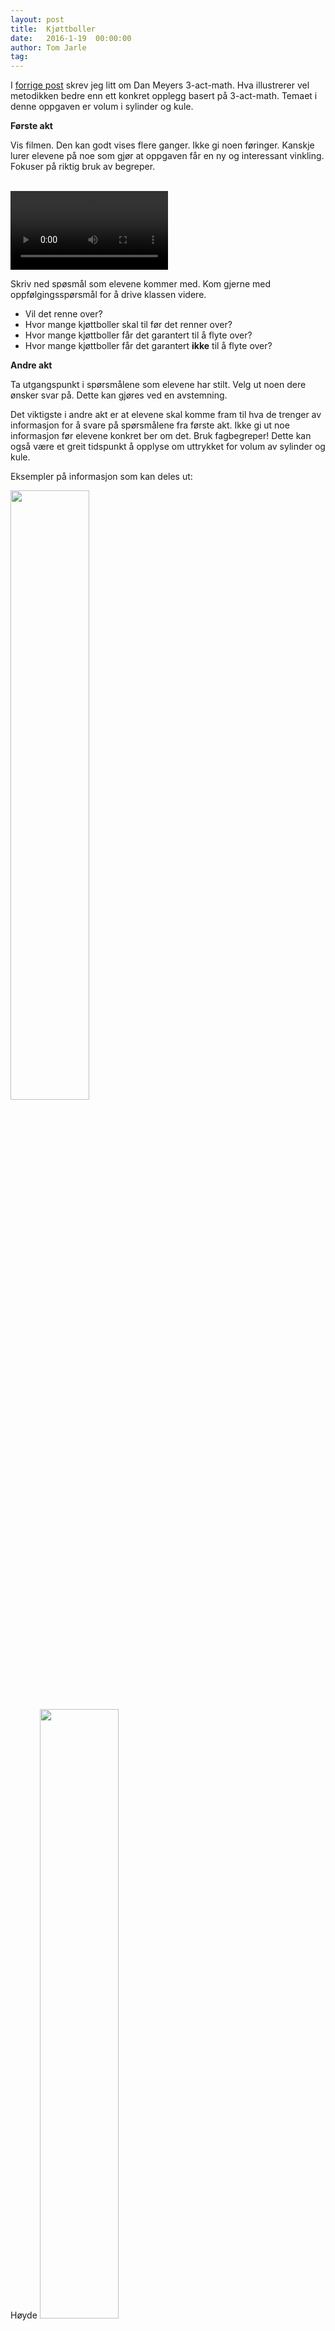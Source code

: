 ```yaml
---
layout: post
title:  Kjøttboller
date:   2016-1-19  00:00:00
author: Tom Jarle
tag:
---
```

I [forrige post](/devnull/2016/01/01/3akter/) skrev jeg litt om Dan Meyers 3-act-math. Hva illustrerer vel metodikken bedre enn ett konkret opplegg basert på 3-act-math. Temaet i denne oppgaven er volum i sylinder og kule.

**Første akt**

Vis filmen. Den kan godt vises flere ganger. Ikke gi noen føringer. Kanskje lurer elevene på noe som gjør at oppgaven får en ny og interessant vinkling. Fokuser på riktig bruk av begreper.

<br>
<video width="50%" src="/devnull/media/kjottboller/Act1/meatballs-act1.mov" controls></video>
<br>

Skriv ned spøsmål som elevene kommer med. Kom gjerne med oppfølgingsspørsmål for å drive klassen videre.

- Vil det renne over?
- Hvor mange kjøttboller skal til før det renner over?
- Hvor mange kjøttboller får det garantert til å flyte over?
- Hvor mange kjøttboller får det garantert **ikke** til å flyte over?

**Andre akt**

Ta utgangspunkt i spørsmålene som elevene har stilt. Velg ut noen dere ønsker svar på. Dette kan gjøres ved en avstemning.

Det viktigste i andre akt er at elevene skal komme fram til hva de trenger av informasjon for å svare på spørsmålene fra første akt. Ikke gi ut noe informasjon før elevene konkret ber om det. Bruk fagbegreper! Dette kan også være et greit tidspunkt å opplyse om uttrykket for volum av sylinder og kule.

Eksempler på informasjon som kan deles ut:

<img src="/devnull/media/kjottboller/Act2/empty-height.jpg"  width="50%">
<br>Høyde


<img src="/devnull/media/kjottboller/Act2/meatball-diameter.jpg" width="50%">
<br>Kjtøttbollediameter


<img src="/devnull/media/kjottboller/Act2/pot-diameter.jpg" width="50%">
<br>Grytediameter


<img src="/devnull/media/kjottboller/Act2/meatballs-number.jpg" width="50%">
<br>Antall


**Tredje akt**

Dette er det store øyeblikket. Vi skal nå sjekke om våre beregninger stemmer!
<br>
<video width="50%" src="/devnull/media/kjottboller/Act3/meatballs-act3.mov" controls></video>
<br>


Oppgaven er laget av [Dan Meyer](http://www.101qs.com/2352-meatballs), og tilpasset til norsk av Tom Jarle Christiansen, lisens CC-BY 3.0


